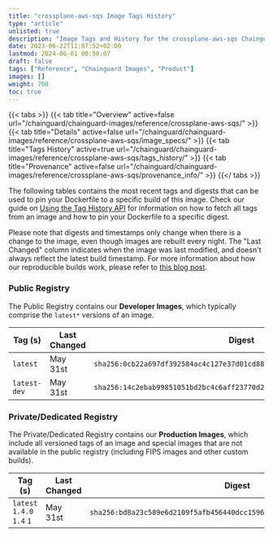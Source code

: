 ```yaml
---
title: "crossplane-aws-sqs Image Tags History"
type: "article"
unlisted: true
description: "Image Tags and History for the crossplane-aws-sqs Chainguard Image"
date: 2023-06-22T11:07:52+02:00
lastmod: 2024-06-01 00:50:07
draft: false
tags: ["Reference", "Chainguard Images", "Product"]
images: []
weight: 700
toc: true
---
```


{{< tabs >}}
{{< tab title="Overview" active=false url="/chainguard/chainguard-images/reference/crossplane-aws-sqs/" >}}
{{< tab title="Details" active=false url="/chainguard/chainguard-images/reference/crossplane-aws-sqs/image_specs/" >}}
{{< tab title="Tags History" active=true url="/chainguard/chainguard-images/reference/crossplane-aws-sqs/tags_history/" >}}
{{< tab title="Provenance" active=false url="/chainguard/chainguard-images/reference/crossplane-aws-sqs/provenance_info/" >}}
{{</ tabs >}}

The following tables contains the most recent tags and digests that can be used to pin your Dockerfile to a specific build of this image. Check our guide on [Using the Tag History API](/chainguard/chainguard-images/using-the-tag-history-api/) for information on how to fetch all tags from an image and how to pin your Dockerfile to a specific digest.

Please note that digests and timestamps only change when there is a change to the image, even though images are rebuilt every night. The "Last Changed" column indicates when the image was last modified, and doesn't always reflect the latest build timestamp. For more information about how our reproducible builds work, please refer to [this blog post](https://www.chainguard.dev/unchained/reproducing-chainguards-reproducible-image-builds).

### Public Registry
The Public Registry contains our **Developer Images**, which typically comprise the `latest*` versions of an image.

| Tag (s)       | Last Changed | Digest                                                                    |
|---------------|--------------|---------------------------------------------------------------------------|
|  `latest`     | May 31st     | `sha256:0cb22a697df392584ac4c127e37d01cd88854cf0d9719c37f45eb72efb3e2793` |
|  `latest-dev` | May 31st     | `sha256:14c2ebab99851051bd2bc4c6aff23770d20a433b9ec1c9e2ad48939febbce341` |


### Private/Dedicated Registry
The Private/Dedicated Registry contains our **Production Images**, which include all versioned tags of an image and special images that are not available in the public registry (including FIPS images and other custom builds).

| Tag (s)                     | Last Changed | Digest                                                                    |
|-----------------------------|--------------|---------------------------------------------------------------------------|
|  `latest` `1.4.0` `1.4` `1` | May 31st     | `sha256:bd8a23c589e6d2109f5afb456440dcc15960c7f55fa26d7b10b40ed2494f0bb2` |

